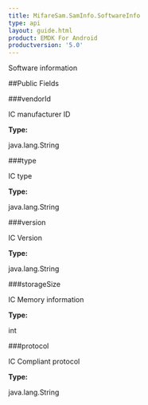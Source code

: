 ```yaml
---
title: MifareSam.SamInfo.SoftwareInfo
type: api
layout: guide.html
product: EMDK For Android
productversion: '5.0'
---
```



Software information

##Public Fields

###vendorId

IC manufacturer ID

**Type:**

java.lang.String

###type

IC type

**Type:**

java.lang.String

###version

IC Version

**Type:**

java.lang.String

###storageSize

IC Memory information

**Type:**

int

###protocol

IC Compliant protocol

**Type:**

java.lang.String





